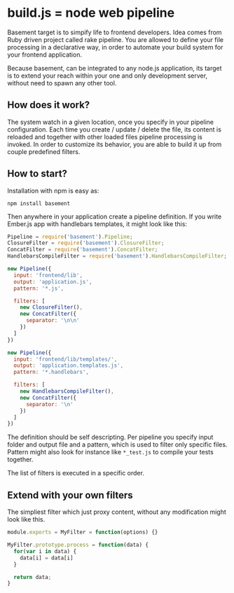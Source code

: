 # build.js = node web pipeline

Basement target is to simpify life to frontend developers. Idea comes from Ruby driven project called rake pipeline.
You are allowed to define your file processing in a declarative way, in order to automate your build system for your
frontend application.

Because basement, can be integrated to any node.js application, its target is to extend your reach within your one and
only development server, without need to spawn any other tool.

## How does it work?

The system watch in a given location, once you specify in your pipeline configuration. Each time you create / update / delete the file, its content is reloaded and together with other loaded files pipeline processing is invoked. In order
to customize its behavior, you are able to build it up from couple predefined filters.

## How to start?

Installation with npm is easy as:

    npm install basement

Then anywhere in your application create a pipeline definition. If you write Ember.js app with handlebars templates, it
might look like this:

```javascript
Pipeline = require('basement').Pipeline;
ClosureFilter = require('basement').ClosureFilter;
ConcatFilter = require('basement').ConcatFilter;
HandlebarsCompileFilter = require('basement').HandlebarsCompileFilter;

new Pipeline({
  input: 'frontend/lib',
  output: 'application.js',
  pattern: '*.js',

  filters: [
    new ClosureFilter(),
    new ConcatFilter({
      separator: '\n\n'
    })
  ]
})

new Pipeline({
  input: 'frontend/lib/templates/',
  output: 'application.templates.js',
  pattern: '*.handlebars',

  filters: [
    new HandlebarsCompileFilter(),
    new ConcatFilter({
      separator: '\n'
    })
  ]
})
```

The definition should be self descripting. Per pipeline you specify input folder and output file and a pattern, which is
used to filter only specific files. Pattern might also look for instance like ```*_test.js``` to compile your tests together.

The list of filters is executed in a specific order. 

## Extend with your own filters

The simpliest filter which just proxy content, without any modification might look like this.

```javascript
module.exports = MyFilter = function(options) {}

MyFilter.prototype.process = function(data) {
  for(var i in data) {
    data[i] = data[i]
  }

  return data;
}
```